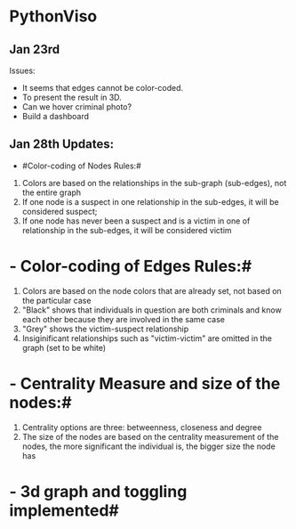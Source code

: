 # PythonViso
## Jan 23rd  ##
Issues:
- It seems that edges cannot be color-coded.
- To present the result in 3D.
- Can we hover criminal photo?
- Build a dashboard

## Jan 28th Updates: ##
- #Color-coding of Nodes Rules:#
 1. Colors are based on the relationships in the sub-graph (sub-edges), not the entire graph
 2. If one node is a suspect in one relationship in the sub-edges, it will be considered suspect;
 3. If one node has never been a suspect and is a victim in one of relationship in the sub-edges, it will be considered victim
##
# - Color-coding of Edges Rules:#
 1. Colors are based on the node colors that are already set, not based on the particular case
 2. "Black" shows that individuals in question are both criminals and know each other because they are involved in the same case
 3. "Grey" shows the victim-suspect relationship
 4. Insiginificant relationships such as "victim-victim" are omitted in the graph (set to be white)
##
# - Centrality Measure and size of the nodes:#
 1. Centrality options are three: betweenness, closeness and degree
 2. The size of the nodes are based on the centrality measurement of the nodes, the more significant the individual is, the bigger size the node has
##
# - 3d graph and toggling implemented#
